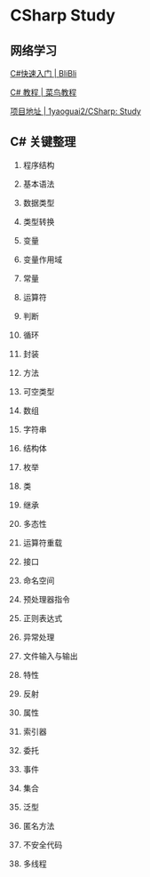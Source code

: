 # CSharp Study

## 网络学习

[C#快速入门 | BliBli](https://www.bilibili.com/video/BV1t4qpY5EvC/?spm_id_from=333.1387.favlist.content.click&vd_source=a08df359422d16d82a30f019bf9ebb8c)

[C# 教程 | 菜鸟教程](https://www.runoob.com/csharp/csharp-tutorial.html)

[项目地址 | 1yaoguai2/CSharp: Study](https://github.com/1yaoguai2/CSharp)



## C# 关键整理

1. 程序结构

2. 基本语法

3. 数据类型

4. 类型转换

5. 变量

6. 变量作用域

7. 常量

8. 运算符

9. 判断

10. 循环

11. 封装

12. 方法

13. 可空类型

14. 数组

15. 字符串

16. 结构体

17. 枚举

18. 类

19. 继承

20. 多态性

21. 运算符重载

22. 接口

23. 命名空间

24. 预处理器指令

25. 正则表达式

26. 异常处理

27. 文件输入与输出

28. 特性

29. 反射

30. 属性

31. 索引器

32. 委托

33. 事件

34. 集合

35. 泛型

36. 匿名方法

37. 不安全代码

38. 多线程

    

